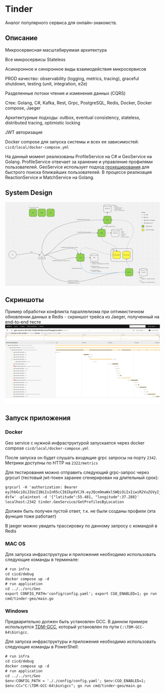# Tinder
Аналог популярного сервиса для онлайн-знакомств.

## Описание
Микросервисная масштабируемая архитектура

Все микросервисы Stateless

Асинхронное и синхронное виды взаимодействия микросервисов

PROD качество: observability (logging, metrics, tracing), graceful shutdown, testing (unit, integration, e2e)

Разделенные потоки чтения и изменения данных (CQRS)

Стек: Golang, C#, Kafka, Rest, Grpc, PostgreSQL, Redis, Docker, Docker compose, Jaeger

Архитектурные подходы: outbox, eventual consistency, stateless, distributed tracing, optimistic locking

JWT авторизация

Docker compose для запуска системы и всех ее зависимостей: `cicd/local/docker-compose.yml`

На данный момент реализованы ProfileService на C# и GeoService на Golang.
ProfileService отвечает за хранение и управление профилями пользователей.
GeoService использует подход [геохеширования](https://en.wikipedia.org/wiki/Geohash) для быстрого поиска ближайших пользователей.
В процессе реализация ReactionService и MatchService на Golang.

## System Design
![alt text](https://github.com/nsinitsyn/tndr/blob/master/architecture/system%20design.png?raw=true)

## Скриншоты
Пример обработки конфликта параллелизма при оптимистичном обновлении данных в Redis - скриншот трейса из Jaeger, полученный на end-to-end тесте
![alt text](https://github.com/nsinitsyn/tndr/blob/master/architecture/redis%20optimistic%20locking%20-%20jeager.png?raw=true)

## Запуск приложения
### Docker
Geo service с нужной инфраструктурой запускается через docker compose `cicd/local/docker-compose.yml`

После запуска он будет слушать входящие grpc запросы на порту `2342`. Метрики доступны по HTTP на `2322/metrics`

Для тестирования можно отправить следующий grpc-запрос через grpcurl (тестовый jwt-токен заранее сгенерирован на длительный срок):
```
grpcurl -H 'authorization: Bearer eyJhbGciOiJIUzI1NiIsInR5cCI6IkpXVCJ9.eyJQcm9maWxlSWQiOiIxIiwiR2VuZGVyIjoiTSIsImV4cCI6MTc2MzIwNzQxMywiaXNzIjoiQXV0aFNlcnZlciIsImF1ZCI6IkF1dGhDbGllbnQifQ.VAVP65lIUhabxR4UknvQkRKiVCfu116cf3tZC8-dsfw' -plaintext -d '{"latitude":55.481, "longitude":37.288}' localhost:2342 tinder.GeoService/GetProfilesByLocation
```

Должен быть получен пустой ответ, т.к. не были созданы профили (эта функция тоже работает)

В jaeger можно увидеть трассировку по данному запросу с командой в Redis
### MAC OS
Для запуска инфраструктуры и приложения необходимо использовать следующие команды в терминале:
```
# run infra
cd cicd/debug
docker compose up -d
# run application
cd ../../src/Geo
export CONFIG_PATH='config/config.yaml'; export CGO_ENABLED=1; go run cmd/tinder-geo/main.go
```
### Windows
Предварительно должен быть установлен GCC. В данном примере используется [TDM-GCC](https://github.com/jmeubank/tdm-gcc), который установлен по пути `C:\TDM-GCC-64\bin\gcc`.

Для запуска инфраструктуры и приложения необходимо использовать следующие команды в PowerShell:
```
# run infra
cd cicd/debug
docker compose up -d
# run application
cd ../../src/Geo
$env:CONFIG_PATH = '././config/config.yaml'; $env:CGO_ENABLED=1; $env:CC="C:\TDM-GCC-64\bin\gcc"; go run cmd/tinder-geo/main.go
```